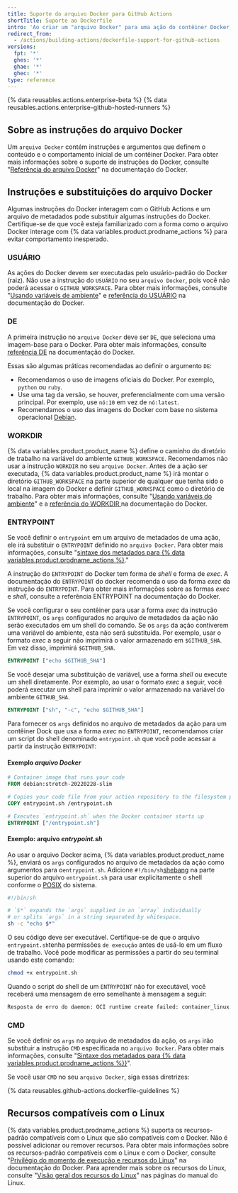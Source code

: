 ```yaml
---
title: Suporte do arquivo Docker para GitHub Actions
shortTitle: Suporte ao Dockerfile
intro: 'Ao criar um "arquivo Docker" para uma ação do contêiner Docker, você deverá ter em mente como algumas instruções do Docker interagem com o GitHub Actions e com um arquivo de metadados da ação.'
redirect_from:
  - /actions/building-actions/dockerfile-support-for-github-actions
versions:
  fpt: '*'
  ghes: '*'
  ghae: '*'
  ghec: '*'
type: reference
---
```


{% data reusables.actions.enterprise-beta %}
{% data reusables.actions.enterprise-github-hosted-runners %}

## Sobre as instruções do arquivo Docker

Um `arquivo Docker` contém instruções e argumentos que definem o conteúdo e o comportamento inicial de um contêiner Docker. Para obter mais informações sobre o suporte de instruções do Docker, consulte "[Referência do arquivo Docker](https://docs.docker.com/engine/reference/builder/)" na documentação do Docker.

## Instruções e substituições do arquivo Docker

Algumas instruções do Docker interagem com o GitHub Actions e um arquivo de metadados pode substituir algumas instruções do Docker. Certifique-se de que você esteja familiarizado com a forma como o arquivo Docker interage com {% data variables.product.prodname_actions %} para evitar comportamento inesperado.

### USUÁRIO

As ações do Docker devem ser executadas pelo usuário-padrão do Docker (raiz). Não use a instrução do `USUÁRIO` no seu `arquivo Docker`, pois você não poderá acessar o `GITHUB_WORKSPACE`. Para obter mais informações, consulte "[Usando variáveis de ambiente](/actions/configuring-and-managing-workflows/using-environment-variables)" e [referência do USUÁRIO](https://docs.docker.com/engine/reference/builder/#user) na documentação do Docker.

### DE

A primeira instrução no `arquivo Docker` deve ser `DE`, que seleciona uma imagem-base para o Docker. Para obter mais informações, consulte [referência DE](https://docs.docker.com/engine/reference/builder/#from) na documentação do Docker.

Essas são algumas práticas recomendadas ao definir o argumento `DE`:

- Recomendamos o uso de imagens oficiais do Docker. Por exemplo, `python` ou `ruby`.
- Use uma tag da versão, se houver, preferencialmente com uma versão principal. Por exemplo, use `nó:10` em vez de `nó:latest`.
- Recomendamos o uso das imagens do Docker com base no sistema operacional [Debian](https://www.debian.org/).

### WORKDIR

{% data variables.product.product_name %} define o caminho do diretório de trabalho na variável do ambiente `GITHUB_WORKSPACE`. Recomendamos não usar a instrução `WORKDIR` no seu `arquivo Docker`. Antes de a ação ser executada, {% data variables.product.product_name %} irá montar o diretório `GITHUB_WORKSPACE` na parte superior de qualquer que tenha sido o local na imagem do Docker e definir `GITHUB_WORKSPACE` como o diretório de trabalho. Para obter mais informações, consulte "[Usando variáveis do ambiente](/actions/configuring-and-managing-workflows/using-environment-variables)" e a [referência do WORKDIR ](https://docs.docker.com/engine/reference/builder/#workdir) na documentação do Docker.

### ENTRYPOINT

Se você definir o `entrypoint` em um arquivo de metadados de uma ação, ele irá substituir o `ENTRYPOINT` definido no `arquivo Docker`. Para obter mais informações, consulte "[sintaxe dos metadados para {% data variables.product.prodname_actions %}](/actions/creating-actions/metadata-syntax-for-github-actions/#runsentrypoint)."

A instrução do `ENTRYPOINT` do Docker tem forma de _shell_ e forma de _exec_. A documentação do `ENTRYPOINT` do docker recomenda o uso da forma _exec_ da instrução do `ENTRYPOINT`. Para obter mais informações sobre as formas _exec_ e _shell_, consulte a referência ENTRYPOINT [](https://docs.docker.com/engine/reference/builder/#entrypoint) na documentação do Docker.

Se você configurar o seu contêiner para usar a forma _exec_ da instrução `ENTRYPOINT`, os `args` configurados no arquivo de metadados da ação não serão executados em um shell do comando. Se os `args` da ação contiverem uma variável do ambiente, esta não será substituída. Por exemplo, usar o formato _exec_ a seguir não imprimirá o valor armazenado em `$GITHUB_SHA`. Em vez disso, imprimirá `$GITHUB_SHA`.

```dockerfile
ENTRYPOINT ["echo $GITHUB_SHA"]
```

 Se você desejar uma substituição de variável, use a forma _shell_ ou execute um shell diretamente. Por exemplo, ao usar o formato _exec_ a seguir, você poderá executar um shell para imprimir o valor armazenado na variável do ambiente `GITHUB_SHA`.

```dockerfile
ENTRYPOINT ["sh", "-c", "echo $GITHUB_SHA"]
```

 Para fornecer os `args` definidos no arquivo de metadados da ação para um contêiner Dock que usa a forma _exec_ no `ENTRYPOINT`, recomendamos criar um script do shell denominado `entrypoint.sh` que você pode acessar a partir da instrução `ENTRYPOINT`:

#### Exemplo *arquivo Docker*

```dockerfile
# Container image that runs your code
FROM debian:stretch-20220228-slim

# Copies your code file from your action repository to the filesystem path `/` of the container
COPY entrypoint.sh /entrypoint.sh

# Executes `entrypoint.sh` when the Docker container starts up
ENTRYPOINT ["/entrypoint.sh"]
```

#### Exemplo: arquivo *entrypoint.sh*

Ao usar o arquivo Docker acima, {% data variables.product.product_name %}, enviará os `args` configurados no arquivo de metadados da ação como argumentos para o`entrypoint.sh`. Adicione `#!/bin/sh`[shebang](https://en.wikipedia.org/wiki/Shebang_(Unix)) na parte superior do arquivo `entrypoint.sh` para usar explicitamente o shell conforme o [POSIX](https://en.wikipedia.org/wiki/POSIX) do sistema.

``` sh
#!/bin/sh

# `$*` expands the `args` supplied in an `array` individually
# or splits `args` in a string separated by whitespace.
sh -c "echo $*"
```

O seu código deve ser executável. Certifique-se de que o arquivo `entrypoint.sh`tenha permissões `de execução` antes de usá-lo em um fluxo de trabalho. Você pode modificar as permissões a partir do seu terminal usando este comando:
  ``` sh
  chmod +x entrypoint.sh
  ```

Quando o script do shell de um `ENTRYPOINT` não for executável, você receberá uma mensagem de erro semelhante à mensagem a seguir:

``` sh
Resposta de erro do daemon: OCI runtime create failed: container_linux.go:348: starting container process caused "exec: \"/entrypoint.sh\": permission denied": unknown
```

### CMD

Se você definir os `args` no arquivo de metadados da ação, os `args` irão substituir a instrução `CMD` especificada no `arquivo Docker`. Para obter mais informações, consulte "[Sintaxe dos metadados para {% data variables.product.prodname_actions %}}](/actions/creating-actions/metadata-syntax-for-github-actions#runsargs)".

Se você usar `CMD` no seu `arquivo Docker`, siga essas diretrizes:

{% data reusables.github-actions.dockerfile-guidelines %}

## Recursos compatíveis com o Linux

{% data variables.product.prodname_actions %} suporta os recursos-padrão compatíveis com o Linux que são compatíveis com o Docker. Não é possível adicionar ou remover recursos. Para obter mais informações sobre os recursos-padrão compatíveis com o Linux e com o Docker, consulte "[Privilégio do momento de execução e recursos do Linux](https://docs.docker.com/engine/reference/run/#runtime-privilege-and-linux-capabilities)" na documentação do Docker. Para aprender mais sobre os recursos do Linux, consulte "[Visão geral dos recursos do Linux](http://man7.org/linux/man-pages/man7/capabilities.7.html)" nas páginas do manual do Linux.
